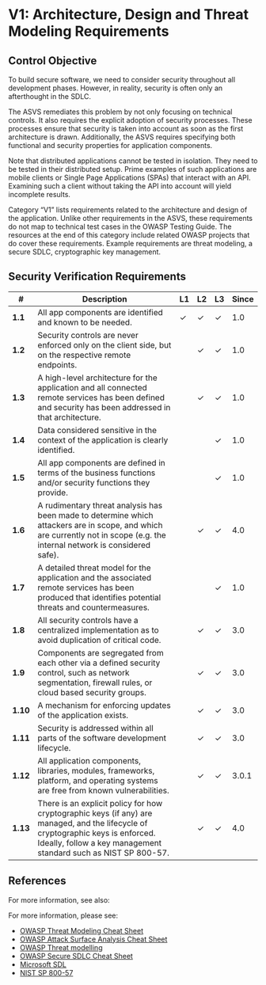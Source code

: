 # V1: Architecture, Design and Threat Modeling Requirements

## Control Objective

To build secure software, we need to consider security throughout all development phases. However, in reality, security is often only an afterthought in the SDLC. 

The ASVS remediates this problem by not only focusing on technical controls. It also requires the explicit adoption of security processes. These processes ensure that security is taken into account as soon as the first architecture is drawn. Additionally, the ASVS requires specifying both functional and security properties for application components.

Note that distributed applications cannot be tested in isolation. They need to be tested in their distributed setup. Prime examples of such applications are mobile clients or Single Page Applications (SPAs) that interact with an API. Examining such a client without taking the API into account will yield incomplete results. 

Category “V1” lists requirements related to the architecture and design of the application. Unlike other requirements in the ASVS, these requirements do not map to technical test cases in the OWASP Testing Guide. The resources at the end of this category include related OWASP projects that do cover these requirements. Example requirements are threat modeling, a secure SDLC, cryptographic key management.

## Security Verification Requirements

| # | Description | L1 | L2 | L3 | Since |
| --- | --- | --- | --- | -- | -- |
| **1.1** | All app components are identified and known to be needed. | ✓ | ✓ | ✓ | 1.0 |
| **1.2** | Security controls are never enforced only on the client side, but on the respective remote endpoints. |  | ✓ | ✓ | 1.0 |
| **1.3** | A high-level architecture for the application and all connected remote services has been defined and security has been addressed in that architecture. |  | ✓ | ✓ | 1.0 |
| **1.4** | Data considered sensitive in the context of the application is clearly identified. |  |  | ✓ | 1.0 |
| **1.5** | All app components are defined in terms of the business functions and/or security functions they provide. | | | ✓ | 1.0 |
| **1.6** | A rudimentary threat analysis has been made to determine which attackers are in scope, and which are currently not in scope (e.g. the internal network is considered safe). |  | ✓ | ✓ | 4.0 |
| **1.7** | A detailed threat model for the application and the associated remote services has been produced that identifies potential threats and countermeasures. |  |  | ✓ | 1.0 |
| **1.8** | All security controls have a centralized implementation as to avoid duplication of critical code. | | ✓ | ✓ | 3.0 |
| **1.9** | Components are segregated from each other via a defined security control, such as network segmentation, firewall rules, or cloud based security groups. | | ✓ | ✓ | 3.0 |
| **1.10** | A mechanism for enforcing updates of the application exists. | | ✓ | ✓ | 3.0 |
| **1.11** | Security is addressed within all parts of the software development lifecycle. | | ✓ | ✓ | 3.0 |
| **1.12** | All application components, libraries, modules, frameworks, platform, and operating systems are free from known vulnerabilities. | |✓ |✓ | 3.0.1 |
| **1.13** | There is an explicit policy for how cryptographic keys (if any) are managed, and the lifecycle of cryptographic keys is enforced. Ideally, follow a key management standard such as NIST SP 800-57. | | ✓ | ✓ | 4.0 |

## References

For more information, see also:

For more information, please see:
* [OWASP Threat Modeling Cheat Sheet](https://www.owasp.org/index.php/Threat_Modeling_Cheat_Sheet)
* [OWASP Attack Surface Analysis Cheat Sheet](https://www.owasp.org/index.php/Attack_Surface_Analysis_Cheat_Sheet)
* [OWASP Threat modelling](https://www.owasp.org/index.php/Application_Threat_Modeling)
* [OWASP Secure SDLC Cheat Sheet](https://www.owasp.org/index.php/Secure_SDLC_Cheat_Sheet)
* [Microsoft SDL](https://www.microsoft.com/en-us/sdl/)
* [NIST SP 800-57](https://csrc.nist.gov/publications/detail/sp/800-57-part-1/rev-4/final)
